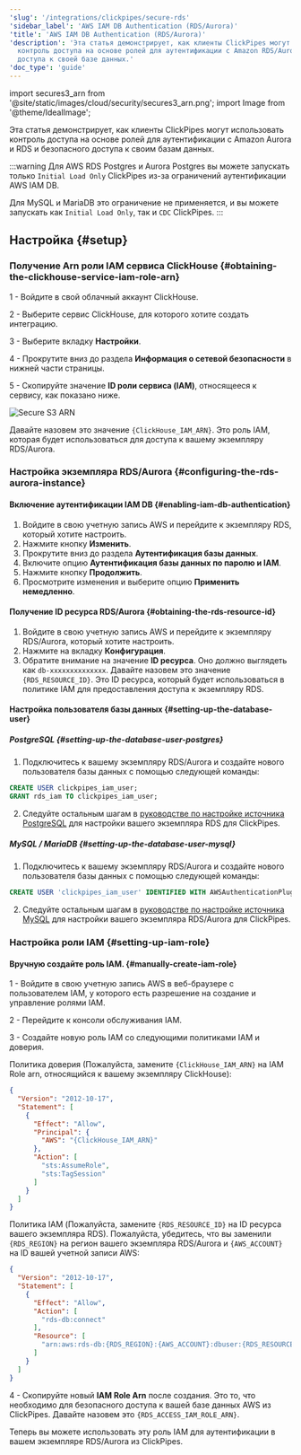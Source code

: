 ```yaml
---
'slug': '/integrations/clickpipes/secure-rds'
'sidebar_label': 'AWS IAM DB Authentication (RDS/Aurora)'
'title': 'AWS IAM DB Authentication (RDS/Aurora)'
'description': 'Эта статья демонстрирует, как клиенты ClickPipes могут использовать
  контроль доступа на основе ролей для аутентификации с Amazon RDS/Aurora и безопасного
  доступа к своей базе данных.'
'doc_type': 'guide'
---
```

import secures3_arn from '@site/static/images/cloud/security/secures3_arn.png';
import Image from '@theme/IdealImage';

Эта статья демонстрирует, как клиенты ClickPipes могут использовать контроль доступа на основе ролей для аутентификации с Amazon Aurora и RDS и безопасного доступа к своим базам данных.

:::warning
Для AWS RDS Postgres и Aurora Postgres вы можете запускать только `Initial Load Only` ClickPipes из-за ограничений аутентификации AWS IAM DB.

Для MySQL и MariaDB это ограничение не применяется, и вы можете запускать как `Initial Load Only`, так и `CDC` ClickPipes.
:::

## Настройка {#setup}

### Получение Arn роли IAM сервиса ClickHouse {#obtaining-the-clickhouse-service-iam-role-arn}

1 - Войдите в свой облачный аккаунт ClickHouse.

2 - Выберите сервис ClickHouse, для которого хотите создать интеграцию.

3 - Выберите вкладку **Настройки**.

4 - Прокрутите вниз до раздела **Информация о сетевой безопасности** в нижней части страницы.

5 - Скопируйте значение **ID роли сервиса (IAM)**, относящееся к сервису, как показано ниже.

<Image img={secures3_arn} alt="Secure S3 ARN" size="lg" border/>

Давайте назовем это значение `{ClickHouse_IAM_ARN}`. Это роль IAM, которая будет использоваться для доступа к вашему экземпляру RDS/Aurora.

### Настройка экземпляра RDS/Aurora {#configuring-the-rds-aurora-instance}

#### Включение аутентификации IAM DB {#enabling-iam-db-authentication}
1. Войдите в свою учетную запись AWS и перейдите к экземпляру RDS, который хотите настроить.
2. Нажмите кнопку **Изменить**.
3. Прокрутите вниз до раздела **Аутентификация базы данных**.
4. Включите опцию **Аутентификация базы данных по паролю и IAM**.
5. Нажмите кнопку **Продолжить**.
6. Просмотрите изменения и выберите опцию **Применить немедленно**.

#### Получение ID ресурса RDS/Aurora {#obtaining-the-rds-resource-id}

1. Войдите в свою учетную запись AWS и перейдите к экземпляру RDS/Aurora, который хотите настроить.
2. Нажмите на вкладку **Конфигурация**.
3. Обратите внимание на значение **ID ресурса**. Оно должно выглядеть как `db-xxxxxxxxxxxxxx`. Давайте назовем это значение `{RDS_RESOURCE_ID}`. Это ID ресурса, который будет использоваться в политике IAM для предоставления доступа к экземпляру RDS.

#### Настройка пользователя базы данных {#setting-up-the-database-user}

##### PostgreSQL {#setting-up-the-database-user-postgres}

1. Подключитесь к вашему экземпляру RDS/Aurora и создайте нового пользователя базы данных с помощью следующей команды:
```sql
CREATE USER clickpipes_iam_user; 
GRANT rds_iam TO clickpipes_iam_user;
```
2. Следуйте остальным шагам в [руководстве по настройке источника PostgreSQL](postgres/source/rds) для настройки вашего экземпляра RDS для ClickPipes.

##### MySQL / MariaDB {#setting-up-the-database-user-mysql}

1. Подключитесь к вашему экземпляру RDS/Aurora и создайте нового пользователя базы данных с помощью следующей команды:
```sql
CREATE USER 'clickpipes_iam_user' IDENTIFIED WITH AWSAuthenticationPlugin AS 'RDS';
```
2. Следуйте остальным шагам в [руководстве по настройке источника MySQL](mysql/source/rds) для настройки вашего экземпляра RDS/Aurora для ClickPipes.

### Настройка роли IAM {#setting-up-iam-role}

#### Вручную создайте роль IAM. {#manually-create-iam-role}

1 - Войдите в свою учетную запись AWS в веб-браузере с пользователем IAM, у которого есть разрешение на создание и управление ролями IAM.

2 - Перейдите к консоли обслуживания IAM.

3 - Создайте новую роль IAM со следующими политиками IAM и доверия.

Политика доверия (Пожалуйста, замените `{ClickHouse_IAM_ARN}` на IAM Role arn, относящийся к вашему экземпляру ClickHouse):

```json
{
  "Version": "2012-10-17",
  "Statement": [
    {
      "Effect": "Allow",
      "Principal": {
        "AWS": "{ClickHouse_IAM_ARN}"
      },
      "Action": [
        "sts:AssumeRole",
        "sts:TagSession"
      ]
    }
  ]
}
```

Политика IAM (Пожалуйста, замените `{RDS_RESOURCE_ID}` на ID ресурса вашего экземпляра RDS). Пожалуйста, убедитесь, что вы заменили `{RDS_REGION}` на регион вашего экземпляра RDS/Aurora и `{AWS_ACCOUNT}` на ID вашей учетной записи AWS:

```json
{
  "Version": "2012-10-17",
  "Statement": [
    {
      "Effect": "Allow",
      "Action": [
        "rds-db:connect"
      ],
      "Resource": [
        "arn:aws:rds-db:{RDS_REGION}:{AWS_ACCOUNT}:dbuser:{RDS_RESOURCE_ID}/clickpipes_iam_user"
      ]
    }
  ]
}
```

4 - Скопируйте новый **IAM Role Arn** после создания. Это то, что необходимо для безопасного доступа к вашей базе данных AWS из ClickPipes. Давайте назовем это `{RDS_ACCESS_IAM_ROLE_ARN}`.

Теперь вы можете использовать эту роль IAM для аутентификации в вашем экземпляре RDS/Aurora из ClickPipes.